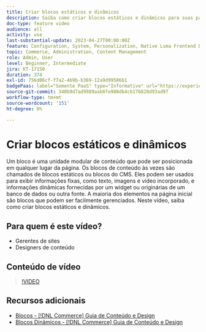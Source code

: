 ```yaml
---
title: Criar blocos estáticos e dinâmicos
description: Saiba como criar blocos estáticos e dinâmicos para suas páginas do CMS de loja.
doc-type: feature video
audience: all
activity: use
last-substantial-update: 2023-04-27T00:00:00Z
feature: Configuration, System, Personalization, Native Luma Frontend Development, Page Content
topic: Commerce, Administration, Content Management
role: Admin, User
level: Beginner, Intermediate
jira: KT-17150
duration: 374
exl-id: 756d06cf-f7a2-4b9b-b369-12a9d99586b1
badgePaas: label="Somente PaaS" type="Informative" url="https://experienceleague.adobe.com/en/docs/commerce/user-guides/product-solutions" tooltip="Aplica-se somente a projetos do Adobe Commerce na nuvem (infraestrutura do PaaS gerenciada pela Adobe) e a projetos locais."
source-git-commit: 340b9d7ad9989aab0fe980db4cb176828d93ad97
workflow-type: tm+mt
source-wordcount: '151'
ht-degree: 0%

---
```


# Criar blocos estáticos e dinâmicos

Um bloco é uma unidade modular de conteúdo que pode ser posicionada em qualquer lugar da página. Os blocos de conteúdo às vezes são chamados de blocos estáticos ou blocos do CMS. Eles podem ser usados para exibir informações fixas, como texto, imagens e vídeo incorporado, e informações dinâmicas fornecidas por um widget ou originárias de um banco de dados ou outra fonte. A maioria dos elementos na página inicial são blocos que podem ser facilmente gerenciados. Neste vídeo, saiba como criar blocos estáticos e dinâmicos.

## Para quem é este vídeo?

- Gerentes de sites
- Designers de conteúdo

## Conteúdo de vídeo

>[!VIDEO](https://video.tv.adobe.com/v/343783?quality=12&learn=on)

## Recursos adicionais

- [Blocos - [!DNL Commerce] Guia de Conteúdo e Design](https://experienceleague.adobe.com/docs/commerce-admin/content-design/elements/blocks/blocks.html)
- [Blocos Dinâmicos - [!DNL Commerce] Guia de Conteúdo e Design](https://experienceleague.adobe.com/docs/commerce-admin/content-design/elements/dynamic-blocks/dynamic-blocks.html)

